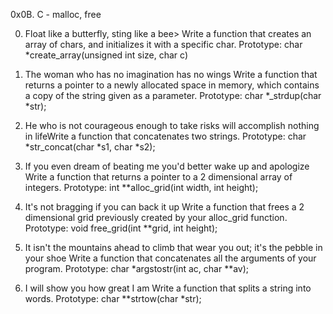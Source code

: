 0x0B. C - malloc, free

0. Float like a butterfly, sting like a bee>
Write a function that creates an array of chars, and initializes it with a specific char.
Prototype: char *create_array(unsigned int size, char c)

1. The woman who has no imagination has no wings
Write a function that returns a pointer to a newly allocated space in memory, which contains a copy of the string given as a parameter.
Prototype: char *_strdup(char *str);

2. He who is not courageous enough to take risks will accomplish nothing in lifeWrite a function that concatenates two strings.
Prototype: char *str_concat(char *s1, char *s2);

3. If you even dream of beating me you'd better wake up and apologize
Write a function that returns a pointer to a 2 dimensional array of integers.
Prototype: int **alloc_grid(int width, int height);

4. It's not bragging if you can back it up
Write a function that frees a 2 dimensional grid previously created by your alloc_grid function.
Prototype: void free_grid(int **grid, int height);

5. It isn't the mountains ahead to climb that wear you out; it's the pebble in your shoe
Write a function that concatenates all the arguments of your program.
Prototype: char *argstostr(int ac, char **av);

6. I will show you how great I am
Write a function that splits a string into words.
Prototype: char **strtow(char *str);

